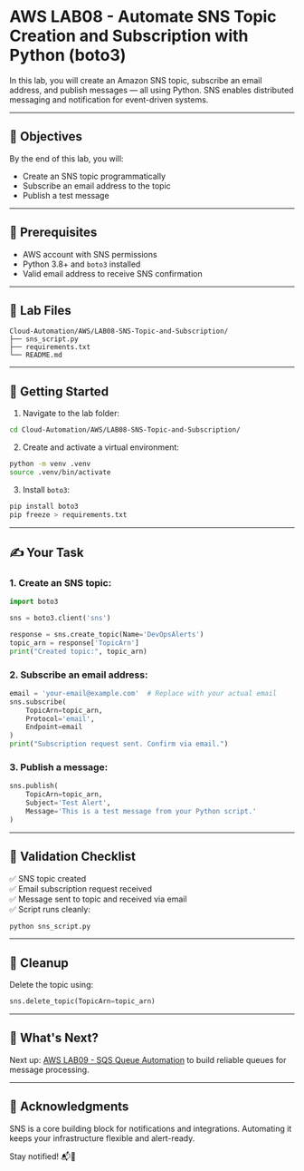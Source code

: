 # AWS LAB08 - Automate SNS Topic Creation and Subscription with Python (boto3)

In this lab, you will create an Amazon SNS topic, subscribe an email address, and publish messages — all using Python. SNS enables distributed messaging and notification for event-driven systems.

---

## 🎯 Objectives

By the end of this lab, you will:
- Create an SNS topic programmatically
- Subscribe an email address to the topic
- Publish a test message

---

## 🧰 Prerequisites

- AWS account with SNS permissions
- Python 3.8+ and `boto3` installed
- Valid email address to receive SNS confirmation

---

## 📁 Lab Files

```
Cloud-Automation/AWS/LAB08-SNS-Topic-and-Subscription/
├── sns_script.py
├── requirements.txt
└── README.md
```

---

## 🚀 Getting Started

1. Navigate to the lab folder:
```bash
cd Cloud-Automation/AWS/LAB08-SNS-Topic-and-Subscription/
```

2. Create and activate a virtual environment:
```bash
python -m venv .venv
source .venv/bin/activate
```

3. Install `boto3`:
```bash
pip install boto3
pip freeze > requirements.txt
```

---

## ✍️ Your Task

### 1. Create an SNS topic:
```python
import boto3

sns = boto3.client('sns')

response = sns.create_topic(Name='DevOpsAlerts')
topic_arn = response['TopicArn']
print("Created topic:", topic_arn)
```

### 2. Subscribe an email address:
```python
email = 'your-email@example.com'  # Replace with your actual email
sns.subscribe(
    TopicArn=topic_arn,
    Protocol='email',
    Endpoint=email
)
print("Subscription request sent. Confirm via email.")
```

### 3. Publish a message:
```python
sns.publish(
    TopicArn=topic_arn,
    Subject='Test Alert',
    Message='This is a test message from your Python script.'
)
```

---

## 🧪 Validation Checklist

✅ SNS topic created  
✅ Email subscription request received  
✅ Message sent to topic and received via email  
✅ Script runs cleanly:
```bash
python sns_script.py
```

---

## 🧹 Cleanup
Delete the topic using:
```python
sns.delete_topic(TopicArn=topic_arn)
```

---

## 💬 What's Next?
Next up: [AWS LAB09 - SQS Queue Automation](../LAB09-SQS-Queue-Automation/) to build reliable queues for message processing.

---

## 🙏 Acknowledgments
SNS is a core building block for notifications and integrations. Automating it keeps your infrastructure flexible and alert-ready.

Stay notified! 📬🐍